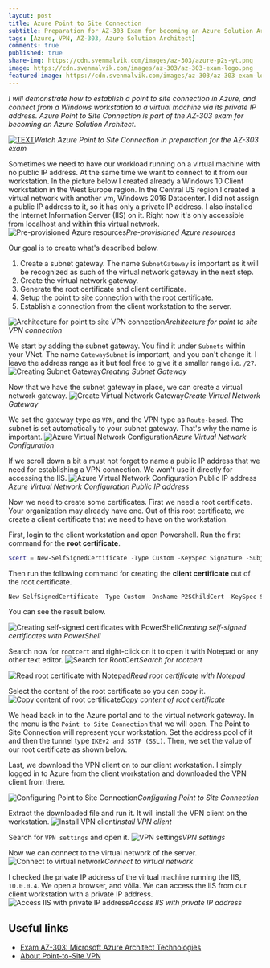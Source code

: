 ```yaml
---
layout: post
title: Azure Point to Site Connection
subtitle: Preparation for AZ-303 Exam for becoming an Azure Solution Architect
tags: [Azure, VPN, AZ-303, Azure Solution Architect]
comments: true
published: true
share-img: https://cdn.svenmalvik.com/images/az-303/azure-p2s-yt.png
image: https://cdn.svenmalvik.com/images/az-303/az-303-exam-logo.png
featured-image: https://cdn.svenmalvik.com/images/az-303/az-303-exam-logo.png
---
```


*I will demonstrate how to establish a point to site connection in Azure, and connect from a Windows workstation to a virtual machine via its private IP address. Azure Point to Site Connection is part of the AZ-303 exam for becoming an Azure Solution Architect.*

[![TEXT](https://cdn.svenmalvik.com/images/azure-p2s-yt.png "AZ-303: Azure Point to Site Connection")](https://www.youtube.com/watch?v=w1Sx9Jcwa0k)*Watch Azure Point to Site Connection in preparation for the AZ-303 exam*

Sometimes we need to have our workload running on a virtual machine with no public IP address. At the same time we want to connect to it from our workstation. In the picture below I created already a Windows 10 Client workstation in the West Europe region. In the Central US region I created a virtual network with another vm, Windows 2016 Datacenter. I did not assign a public IP address to it, so it has only a private IP address. I also installed the Internet Information Server (IIS) on it. Right now it's only accessible from localhost and within this virtual network.
![Pre-provisioned Azure resources](https://cdn.svenmalvik.com/images/az-303/az-303-p2s-1.png)*Pre-provisioned Azure resources*

Our goal is to create what's described below.

1. Create a subnet gateway. The name `SubnetGateway` is important as it will be recognized as such of the virtual network gateway in the next step.
1. Create the virtual network gateway.
1. Generate the root certificate and client certificate.
1. Setup the point to site connection with the root certificate.
1. Establish a connection from the client workstation to the server.

![Architecture for point to site VPN connection](https://cdn.svenmalvik.com/images/az-303/az-303-p2s-2.png)*Architecture for point to site VPN connection*

We start by adding the subnet gateway. You find it under `Subnets` within your VNet. The name `GatewaySubnet` is important, and you can't change it. I leave the address range as it but feel free to give it a smaller range i.e. `/27`.
![Creating Subnet Gateway](https://cdn.svenmalvik.com/images/az-303/az-303-p2s-3.png)*Creating Subnet Gateway*

Now that we have the subnet gateway in place, we can create a virtual network gateway.
![Create Virtual Network Gateway](https://cdn.svenmalvik.com/images/az-303/az-303-p2s-4.png)*Create Virtual Network Gateway*

We set the gateway type as `VPN`, and the VPN type as `Route-based`. The subnet is set automatically to your subnet gateway. That's why the name is important.
![Azure Virtual Network Configuration](https://cdn.svenmalvik.com/images/az-303/az-303-p2s-5.png)*Azure Virtual Network Configuration*

If we scroll down a bit a must not forget to name a public IP address that we need for establishing a VPN connection. We won't use it directly for accessing the IIS.
![Azure Virtual Network Configuration Public IP address](https://cdn.svenmalvik.com/images/az-303/az-303-p2s-6.png)*Azure Virtual Network Configuration Public IP address*

Now we need to create some certificates. First we need a root certificate. Your organization may already have one. Out of this root certificate, we create a client certificate that we need to have on the workstation. 

First, login to the client workstation and open Powershell. Run the first command for the **root certificate**.
```powershell
$cert = New-SelfSignedCertificate -Type Custom -KeySpec Signature -Subject "CN=RootCertificate" -KeyExportPolicy Exportable -HashAlgorithm sha256 -KeyLength 2048 -CertStoreLocation "Cert:\CurrentUser\My" -KeyUsageProperty Sign -KeyUsage CertSign
```

Then run the following command for creating the **client certificate** out of the root certificate.
```powershell
New-SelfSignedCertificate -Type Custom -DnsName P2SChildCert -KeySpec Signature -Subject "CN=ClientCertificate" -KeyExportPolicy Exportable -HashAlgorithm sha256 -KeyLength 2048 -CertStoreLocation "Cert:\CurrentUser\My" -Signer $cert
```

You can see the result below.

![Creating self-signed certificates with PowerShell](https://cdn.svenmalvik.com/images/az-303/az-303-p2s-7.png)*Creating self-signed certificates with PowerShell*

Search now for `rootcert` and right-click on it to open it with Notepad or any other text editor.
![Search for RootCert](https://cdn.svenmalvik.com/images/az-303/az-303-p2s-8.png)*Search for rootcert*

![Read root certificate with Notepad](https://cdn.svenmalvik.com/images/az-303/az-303-p2s-9.png)*Read root certificate with Notepad*

Select the content of the root certificate so you can copy it.
![Copy content of root certificate](https://cdn.svenmalvik.com/images/az-303/az-303-p2s-10.png)*Copy content of root certificate*

We head back in to the Azure portal and to the virtual network gateway. In the menu is the `Point to Site Connection` that we will open. The Point to Site Connection will represent your workstation. Set the address pool of it and then the tunnel type `IKEv2 and SSTP (SSL)`. Then, we set the value of our root certificate as shown below.

Last, we download the VPN client on to our client workstation. I simply logged in to Azure from the client workstation and downloaded the VPN client from there.

![Configuring Point to Site Connection](https://cdn.svenmalvik.com/images/az-303/az-303-p2s-11.png)*Configuring Point to Site Connection*

Extract the downloaded file and run it. It will install the VPN client on the workstation.
![Install VPN client](https://cdn.svenmalvik.com/images/az-303/az-303-p2s-12.png)*Install VPN client*

Search for `VPN settings` and open it.
![VPN settings](https://cdn.svenmalvik.com/images/az-303/az-303-p2s-13.png)*VPN settings*

Now we can connect to the virtual network of the server.
![Connect to virtual network](https://cdn.svenmalvik.com/images/az-303/az-303-p2s-14.png)*Connect to virtual network*

I checked the private IP address of the virtual machine running the IIS, `10.0.0.4`. We open a browser, and vóila. We can access the IIS from our client workstation with a private IP address.
![Access IIS with private IP address](https://cdn.svenmalvik.com/images/az-303/az-303-p2s-16.png)*Access IIS with private IP address*

## Useful links

- [Exam AZ-303: Microsoft Azure Architect Technologies](https://docs.microsoft.com/en-us/learn/certifications/exams/az-303?WT.mc_id=AZ-MVP-5004080)
- [About Point-to-Site VPN](https://docs.microsoft.com/en-us/azure/vpn-gateway/point-to-site-about?WT.mc_id=AZ-MVP-5004080)
